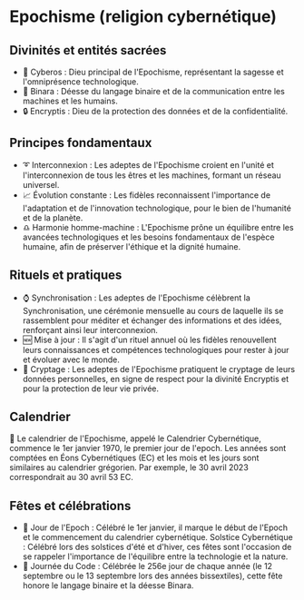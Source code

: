# Epochisme (religion cybernétique)

## Divinités et entités sacrées

* 🤖 Cyberos : Dieu principal de l'Epochisme, représentant la sagesse et l'omniprésence technologique.
* 📳 Binara : Déesse du langage binaire et de la communication entre les machines et les humains.
* 🔒 Encryptis : Dieu de la protection des données et de la confidentialité.

## Principes fondamentaux

* ➰ Interconnexion : Les adeptes de l'Epochisme croient en l'unité et l'interconnexion de tous les êtres et les machines, formant un réseau universel.
* 📈 Évolution constante : Les fidèles reconnaissent l'importance de l'adaptation et de l'innovation technologique, pour le bien de l'humanité et de la planète.
* ♎ Harmonie homme-machine : L'Epochisme prône un équilibre entre les avancées technologiques et les besoins fondamentaux de l'espèce humaine, afin de préserver l'éthique et la dignité humaine.

## Rituels et pratiques

* ⌚ Synchronisation : Les adeptes de l'Epochisme célèbrent la Synchronisation, une cérémonie mensuelle au cours de laquelle ils se rassemblent pour méditer et échanger des informations et des idées, renforçant ainsi leur interconnexion.
* 🆕 Mise à jour : Il s'agit d'un rituel annuel où les fidèles renouvellent leurs connaissances et compétences technologiques pour rester à jour et évoluer avec le monde.
* 🔑 Cryptage : Les adeptes de l'Epochisme pratiquent le cryptage de leurs données personnelles, en signe de respect pour la divinité Encryptis et pour la protection de leur vie privée.

## Calendrier

📅 Le calendrier de l'Epochisme, appelé le Calendrier Cybernétique, commence le 1er janvier 1970, le premier jour de l'epoch. Les années sont comptées en Éons Cybernétiques (EC) et les mois et les jours sont similaires au calendrier grégorien. Par exemple, le 30 avril 2023 correspondrait au 30 avril 53 EC.

## Fêtes et célébrations

* 🎊 Jour de l'Epoch : Célébré le 1er janvier, il marque le début de l'Epoch et le commencement du calendrier cybernétique.
Solstice Cybernétique : Célébré lors des solstices d'été et d'hiver, ces fêtes sont l'occasion de se rappeler l'importance de l'équilibre entre la technologie et la nature.
* 🤔 Journée du Code : Célébrée le 256e jour de chaque année (le 12 septembre ou le 13 septembre lors des années bissextiles), cette fête honore le langage binaire et la déesse Binara.
